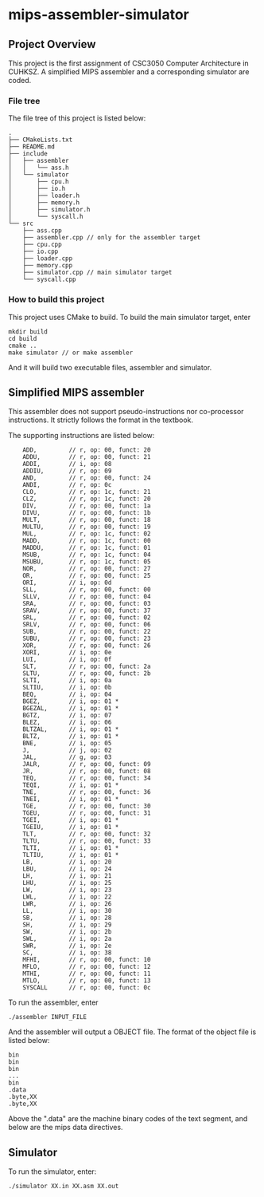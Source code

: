 # mips-assembler-simulator

## Project Overview

This project is the first assignment of CSC3050 Computer Architecture in CUHKSZ. A simplified MIPS assembler and a corresponding simulator are coded.

### File tree
The file tree of this project is listed below:
```
.
├── CMakeLists.txt
├── README.md
├── include
│   ├── assembler
│   │   └── ass.h 
│   └── simulator
│       ├── cpu.h
│       ├── io.h
│       ├── loader.h
│       ├── memory.h
│       ├── simulator.h
│       └── syscall.h
└── src
    ├── ass.cpp
    ├── assembler.cpp // only for the assembler target 
    ├── cpu.cpp
    ├── io.cpp
    ├── loader.cpp
    ├── memory.cpp
    ├── simulator.cpp // main simulator target
    └── syscall.cpp
```
### How to build this project
This project uses CMake to build. To build the main simulator target, enter
```
mkdir build
cd build
cmake ..
make simulator // or make assembler
```
And it will build two executable files, assembler and simulator.


## Simplified MIPS assembler
This assembler does not support pseudo-instructions nor co-processor instructions. It strictly follows the format in the textbook.

The supporting instructions are listed below:
```
    ADD,         // r, op: 00, funct: 20
    ADDU,        // r, op: 00, funct: 21
    ADDI,        // i, op: 08
    ADDIU,       // r, op: 09
    AND,         // r, op: 00, funct: 24
    ANDI,        // r, op: 0c
    CLO,         // r, op: 1c, funct: 21
    CLZ,         // r, op: 1c, funct: 20
    DIV,         // r, op: 00, funct: 1a
    DIVU,        // r, op: 00, funct: 1b
    MULT,        // r, op: 00, funct: 18
    MULTU,       // r, op: 00, funct: 19
    MUL,         // r, op: 1c, funct: 02
    MADD,        // r, op: 1c, funct: 00
    MADDU,       // r, op: 1c, funct: 01
    MSUB,        // r, op: 1c, funct: 04
    MSUBU,       // r, op: 1c, funct: 05
    NOR,         // r, op: 00, funct: 27
    OR,          // r, op: 00, funct: 25
    ORI,         // i, op: 0d
    SLL,         // r, op: 00, funct: 00
    SLLV,        // r, op: 00, funct: 04
    SRA,         // r, op: 00, funct: 03
    SRAV,        // r, op: 00, funct: 37
    SRL,         // r, op: 00, funct: 02
    SRLV,        // r, op: 00, funct: 06
    SUB,         // r, op: 00, funct: 22
    SUBU,        // r, op: 00, funct: 23
    XOR,         // r, op: 00, funct: 26
    XORI,        // i, op: 0e
    LUI,         // i, op: 0f
    SLT,         // r, op: 00, funct: 2a
    SLTU,        // r, op: 00, funct: 2b
    SLTI,        // i, op: 0a
    SLTIU,       // i, op: 0b
    BEQ,         // i, op: 04
    BGEZ,        // i, op: 01 *
    BGEZAL,      // i, op: 01 *
    BGTZ,        // i, op: 07
    BLEZ,        // i, op: 06
    BLTZAL,      // i, op: 01 *
    BLTZ,        // i, op: 01 *
    BNE,         // i, op: 05
    J,           // j, op: 02
    JAL,         // g, op: 03
    JALR,        // r, op: 00, funct: 09
    JR,          // r, op: 00, funct: 08
    TEQ,         // r, op: 00, funct: 34
    TEQI,        // i, op: 01 *
    TNE,         // r, op: 00, funct: 36
    TNEI,        // i, op: 01 *
    TGE,         // r, op: 00, funct: 30
    TGEU,        // r, op: 00, funct: 31
    TGEI,        // i, op: 01 *
    TGEIU,       // i, op: 01 *
    TLT,         // r, op: 00, funct: 32
    TLTU,        // r, op: 00, funct: 33
    TLTI,        // i, op: 01 *
    TLTIU,       // i, op: 01 *
    LB,          // i, op: 20
    LBU,         // i, op: 24
    LH,          // i, op: 21
    LHU,         // i, op: 25
    LW,          // i, op: 23
    LWL,         // i, op: 22
    LWR,         // i, op: 26
    LL,          // i, op: 30
    SB,          // i, op: 28
    SH,          // i, op: 29
    SW,          // i, op: 2b
    SWL,         // i, op: 2a
    SWR,         // i, op: 2e
    SC,          // i, op: 38
    MFHI,        // r, op: 00, funct: 10
    MFLO,        // r, op: 00, funct: 12
    MTHI,        // r, op: 00, funct: 11
    MTLO,        // r, op: 00, funct: 13
    SYSCALL      // r, op: 00, funct: 0c
```
To run the assembler, enter
```
./assembler INPUT_FILE
```
And the assembler will output a OBJECT file. The format of the object file
is listed below:
```
bin
bin
bin
...
bin
.data
.byte,XX
.byte,XX
```
Above the ".data" are the machine binary codes of the text segment, and below are the mips data
directives.
## Simulator
To run the simulator, enter:
```
./simulator XX.in XX.asm XX.out
```


